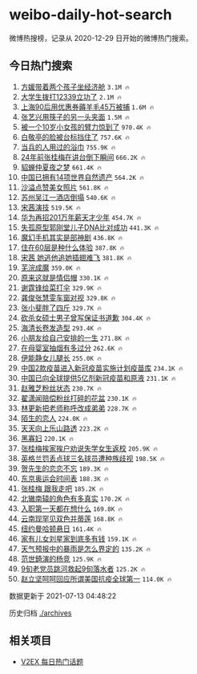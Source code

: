 # weibo-daily-hot-search

微博热搜榜，记录从 2020-12-29 日开始的微博热门搜索。

## 今日热门搜索

<!-- BEGIN -->

1. [方媛带着两个孩子坐经济舱](https://s.weibo.com/weibo?q=%23%E6%96%B9%E5%AA%9B%E5%B8%A6%E7%9D%80%E4%B8%A4%E4%B8%AA%E5%AD%A9%E5%AD%90%E5%9D%90%E7%BB%8F%E6%B5%8E%E8%88%B1%23&Refer=top) `3.1M 🔥`
1. [大学生拨打12339立功了](https://s.weibo.com/weibo?q=%23%E5%A4%A7%E5%AD%A6%E7%94%9F%E6%8B%A8%E6%89%9312339%E7%AB%8B%E5%8A%9F%E4%BA%86%23&Refer=top) `2.1M 🔥`
1. [上海90后用优惠券薅羊毛45万被捕](https://s.weibo.com/weibo?q=%23%E4%B8%8A%E6%B5%B790%E5%90%8E%E7%94%A8%E4%BC%98%E6%83%A0%E5%88%B8%E8%96%85%E7%BE%8A%E6%AF%9B45%E4%B8%87%E8%A2%AB%E6%8D%95%23&Refer=top) `1.6M 🔥`
1. [张艺兴用筷子的另一头夹面](https://s.weibo.com/weibo?q=%23%E5%BC%A0%E8%89%BA%E5%85%B4%E7%94%A8%E7%AD%B7%E5%AD%90%E7%9A%84%E5%8F%A6%E4%B8%80%E5%A4%B4%E5%A4%B9%E9%9D%A2%23&Refer=top) `1.5M 🔥`
1. [被一个10岁小女孩的臂力惊到了](https://s.weibo.com/weibo?q=%23%E8%A2%AB%E4%B8%80%E4%B8%AA10%E5%B2%81%E5%B0%8F%E5%A5%B3%E5%AD%A9%E7%9A%84%E8%87%82%E5%8A%9B%E6%83%8A%E5%88%B0%E4%BA%86%23&Refer=top) `970.4K 🔥`
1. [白敬亭的脸被台标挡住了](https://s.weibo.com/weibo?q=%23%E7%99%BD%E6%95%AC%E4%BA%AD%E7%9A%84%E8%84%B8%E8%A2%AB%E5%8F%B0%E6%A0%87%E6%8C%A1%E4%BD%8F%E4%BA%86%23&Refer=top) `757.6K 🔥`
1. [当兵的人用过的浴巾](https://s.weibo.com/weibo?q=%23%E5%BD%93%E5%85%B5%E7%9A%84%E4%BA%BA%E7%94%A8%E8%BF%87%E7%9A%84%E6%B5%B4%E5%B7%BE%23&Refer=top) `755.9K 🔥`
1. [24年前张桂梅在讲台倒下瞬间](https://s.weibo.com/weibo?q=%2324%E5%B9%B4%E5%89%8D%E5%BC%A0%E6%A1%82%E6%A2%85%E5%9C%A8%E8%AE%B2%E5%8F%B0%E5%80%92%E4%B8%8B%E7%9E%AC%E9%97%B4%23&Refer=top) `666.2K 🔥`
1. [貂蝉仲夏夜之梦](https://s.weibo.com/weibo?q=%23%E8%B2%82%E8%9D%89%E4%BB%B2%E5%A4%8F%E5%A4%9C%E4%B9%8B%E6%A2%A6%23&Refer=top) `661.4K 🔥`
1. [中国已拥有14项世界自然遗产](https://s.weibo.com/weibo?q=%23%E4%B8%AD%E5%9B%BD%E5%B7%B2%E6%8B%A5%E6%9C%8914%E9%A1%B9%E4%B8%96%E7%95%8C%E8%87%AA%E7%84%B6%E9%81%97%E4%BA%A7%23&Refer=top) `564.2K 🔥`
1. [沙溢点赞美女照片](https://s.weibo.com/weibo?q=%23%E6%B2%99%E6%BA%A2%E7%82%B9%E8%B5%9E%E7%BE%8E%E5%A5%B3%E7%85%A7%E7%89%87%23&Refer=top) `561.8K 🔥`
1. [苏州吴江一酒店倒塌](https://s.weibo.com/weibo?q=%23%E8%8B%8F%E5%B7%9E%E5%90%B4%E6%B1%9F%E4%B8%80%E9%85%92%E5%BA%97%E5%80%92%E5%A1%8C%23&Refer=top) `540.6K 🔥`
1. [宋茜演技](https://s.weibo.com/weibo?q=%23%E5%AE%8B%E8%8C%9C%E6%BC%94%E6%8A%80%23&Refer=top) `519.5K 🔥`
1. [华为再招201万年薪天才少年](https://s.weibo.com/weibo?q=%23%E5%8D%8E%E4%B8%BA%E5%86%8D%E6%8B%9B201%E4%B8%87%E5%B9%B4%E8%96%AA%E5%A4%A9%E6%89%8D%E5%B0%91%E5%B9%B4%23&Refer=top) `454.7K 🔥`
1. [失孤原型郭刚堂儿子DNA比对成功](https://s.weibo.com/weibo?q=%23%E5%A4%B1%E5%AD%A4%E5%8E%9F%E5%9E%8B%E9%83%AD%E5%88%9A%E5%A0%82%E5%84%BF%E5%AD%90DNA%E6%AF%94%E5%AF%B9%E6%88%90%E5%8A%9F%23&Refer=top) `441.3K 🔥`
1. [魔幻手机其实是部神剧](https://s.weibo.com/weibo?q=%23%E9%AD%94%E5%B9%BB%E6%89%8B%E6%9C%BA%E5%85%B6%E5%AE%9E%E6%98%AF%E9%83%A8%E7%A5%9E%E5%89%A7%23&Refer=top) `436.8K 🔥`
1. [住在60层是种什么体验](https://s.weibo.com/weibo?q=%23%E4%BD%8F%E5%9C%A860%E5%B1%82%E6%98%AF%E7%A7%8D%E4%BB%80%E4%B9%88%E4%BD%93%E9%AA%8C%23&Refer=top) `387.8K 🔥`
1. [宋茜 她逃他追她插翅难飞](https://s.weibo.com/weibo?q=%E5%AE%8B%E8%8C%9C%20%E5%A5%B9%E9%80%83%E4%BB%96%E8%BF%BD%E5%A5%B9%E6%8F%92%E7%BF%85%E9%9A%BE%E9%A3%9E&Refer=top) `381.8K 🔥`
1. [芜浣成魔](https://s.weibo.com/weibo?q=%23%E8%8A%9C%E6%B5%A3%E6%88%90%E9%AD%94%23&Refer=top) `359.0K 🔥`
1. [原来这就是情侣帽](https://s.weibo.com/weibo?q=%23%E5%8E%9F%E6%9D%A5%E8%BF%99%E5%B0%B1%E6%98%AF%E6%83%85%E4%BE%A3%E5%B8%BD%23&Refer=top) `330.1K 🔥`
1. [谢霆锋给菜打伞](https://s.weibo.com/weibo?q=%23%E8%B0%A2%E9%9C%86%E9%94%8B%E7%BB%99%E8%8F%9C%E6%89%93%E4%BC%9E%23&Refer=top) `329.9K 🔥`
1. [龚俊张慧雯车窗对视](https://s.weibo.com/weibo?q=%23%E9%BE%9A%E4%BF%8A%E5%BC%A0%E6%85%A7%E9%9B%AF%E8%BD%A6%E7%AA%97%E5%AF%B9%E8%A7%86%23&Refer=top) `329.8K 🔥`
1. [张小斐胖了四斤](https://s.weibo.com/weibo?q=%23%E5%BC%A0%E5%B0%8F%E6%96%90%E8%83%96%E4%BA%86%E5%9B%9B%E6%96%A4%23&Refer=top) `329.7K 🔥`
1. [砍杀女硕士男子曾写保证书道歉](https://s.weibo.com/weibo?q=%23%E7%A0%8D%E6%9D%80%E5%A5%B3%E7%A1%95%E5%A3%AB%E7%94%B7%E5%AD%90%E6%9B%BE%E5%86%99%E4%BF%9D%E8%AF%81%E4%B9%A6%E9%81%93%E6%AD%89%23&Refer=top) `304.4K 🔥`
1. [海清长卷发造型](https://s.weibo.com/weibo?q=%23%E6%B5%B7%E6%B8%85%E9%95%BF%E5%8D%B7%E5%8F%91%E9%80%A0%E5%9E%8B%23&Refer=top) `293.4K 🔥`
1. [小朋友给自己安排的一生](https://s.weibo.com/weibo?q=%23%E5%B0%8F%E6%9C%8B%E5%8F%8B%E7%BB%99%E8%87%AA%E5%B7%B1%E5%AE%89%E6%8E%92%E7%9A%84%E4%B8%80%E7%94%9F%23&Refer=top) `271.8K 🔥`
1. [在母婴室抽烟有多过分](https://s.weibo.com/weibo?q=%23%E5%9C%A8%E6%AF%8D%E5%A9%B4%E5%AE%A4%E6%8A%BD%E7%83%9F%E6%9C%89%E5%A4%9A%E8%BF%87%E5%88%86%23&Refer=top) `262.6K 🔥`
1. [伊能静女儿腿长](https://s.weibo.com/weibo?q=%23%E4%BC%8A%E8%83%BD%E9%9D%99%E5%A5%B3%E5%84%BF%E8%85%BF%E9%95%BF%23&Refer=top) `255.0K 🔥`
1. [中国2款疫苗进入新冠疫苗实施计划疫苗库](https://s.weibo.com/weibo?q=%23%E4%B8%AD%E5%9B%BD2%E6%AC%BE%E7%96%AB%E8%8B%97%E8%BF%9B%E5%85%A5%E6%96%B0%E5%86%A0%E7%96%AB%E8%8B%97%E5%AE%9E%E6%96%BD%E8%AE%A1%E5%88%92%E7%96%AB%E8%8B%97%E5%BA%93%23&Refer=top) `234.1K 🔥`
1. [中国已向全球提供5亿剂新冠疫苗和原液](https://s.weibo.com/weibo?q=%23%E4%B8%AD%E5%9B%BD%E5%B7%B2%E5%90%91%E5%85%A8%E7%90%83%E6%8F%90%E4%BE%9B5%E4%BA%BF%E5%89%82%E6%96%B0%E5%86%A0%E7%96%AB%E8%8B%97%E5%92%8C%E5%8E%9F%E6%B6%B2%23&Refer=top) `231.1K 🔥`
1. [赵雅芝粉丝状态](https://s.weibo.com/weibo?q=%23%E8%B5%B5%E9%9B%85%E8%8A%9D%E7%B2%89%E4%B8%9D%E7%8A%B6%E6%80%81%23&Refer=top) `230.7K 🔥`
1. [翟潇闻赔偿粉丝打碎的花盆](https://s.weibo.com/weibo?q=%23%E7%BF%9F%E6%BD%87%E9%97%BB%E8%B5%94%E5%81%BF%E7%B2%89%E4%B8%9D%E6%89%93%E7%A2%8E%E7%9A%84%E8%8A%B1%E7%9B%86%23&Refer=top) `230.1K 🔥`
1. [林更新把老师称呼改成弟弟](https://s.weibo.com/weibo?q=%23%E6%9E%97%E6%9B%B4%E6%96%B0%E6%8A%8A%E8%80%81%E5%B8%88%E7%A7%B0%E5%91%BC%E6%94%B9%E6%88%90%E5%BC%9F%E5%BC%9F%23&Refer=top) `228.7K 🔥`
1. [陌生的恋人](https://s.weibo.com/weibo?q=%E9%99%8C%E7%94%9F%E7%9A%84%E6%81%8B%E4%BA%BA&Refer=top) `224.0K 🔥`
1. [天天向上乐山路透](https://s.weibo.com/weibo?q=%23%E5%A4%A9%E5%A4%A9%E5%90%91%E4%B8%8A%E4%B9%90%E5%B1%B1%E8%B7%AF%E9%80%8F%23&Refer=top) `223.2K 🔥`
1. [黑寡妇](https://s.weibo.com/weibo?q=%E9%BB%91%E5%AF%A1%E5%A6%87&Refer=top) `220.1K 🔥`
1. [张桂梅挨家挨户劝说失学女生返校](https://s.weibo.com/weibo?q=%23%E5%BC%A0%E6%A1%82%E6%A2%85%E6%8C%A8%E5%AE%B6%E6%8C%A8%E6%88%B7%E5%8A%9D%E8%AF%B4%E5%A4%B1%E5%AD%A6%E5%A5%B3%E7%94%9F%E8%BF%94%E6%A0%A1%23&Refer=top) `205.9K 🔥`
1. [英格兰罚丢点球三名球员遭种族歧视](https://s.weibo.com/weibo?q=%23%E8%8B%B1%E6%A0%BC%E5%85%B0%E7%BD%9A%E4%B8%A2%E7%82%B9%E7%90%83%E4%B8%89%E5%90%8D%E7%90%83%E5%91%98%E9%81%AD%E7%A7%8D%E6%97%8F%E6%AD%A7%E8%A7%86%23&Refer=top) `198.5K 🔥`
1. [贺先生的恋恋不忘](https://s.weibo.com/weibo?q=%E8%B4%BA%E5%85%88%E7%94%9F%E7%9A%84%E6%81%8B%E6%81%8B%E4%B8%8D%E5%BF%98&Refer=top) `189.3K 🔥`
1. [东京奥运会时间表](https://s.weibo.com/weibo?q=%23%E4%B8%9C%E4%BA%AC%E5%A5%A5%E8%BF%90%E4%BC%9A%E6%97%B6%E9%97%B4%E8%A1%A8%23&Refer=top) `188.3K 🔥`
1. [张桂梅 跟我走吧](https://s.weibo.com/weibo?q=%E5%BC%A0%E6%A1%82%E6%A2%85%20%E8%B7%9F%E6%88%91%E8%B5%B0%E5%90%A7&Refer=top) `185.2K 🔥`
1. [北辙南辕的角色有多真实](https://s.weibo.com/weibo?q=%23%E5%8C%97%E8%BE%99%E5%8D%97%E8%BE%95%E7%9A%84%E8%A7%92%E8%89%B2%E6%9C%89%E5%A4%9A%E7%9C%9F%E5%AE%9E%23&Refer=top) `170.2K 🔥`
1. [入职第一天都在想什么](https://s.weibo.com/weibo?q=%23%E5%85%A5%E8%81%8C%E7%AC%AC%E4%B8%80%E5%A4%A9%E9%83%BD%E5%9C%A8%E6%83%B3%E4%BB%80%E4%B9%88%23&Refer=top) `169.8K 🔥`
1. [云南现罕见双色并蒂莲](https://s.weibo.com/weibo?q=%23%E4%BA%91%E5%8D%97%E7%8E%B0%E7%BD%95%E8%A7%81%E5%8F%8C%E8%89%B2%E5%B9%B6%E8%92%82%E8%8E%B2%23&Refer=top) `168.8K 🔥`
1. [纽约曼哈顿悬日](https://s.weibo.com/weibo?q=%E7%BA%BD%E7%BA%A6%E6%9B%BC%E5%93%88%E9%A1%BF%E6%82%AC%E6%97%A5&Refer=top) `161.4K 🔥`
1. [家有儿女刘星家到底多有钱](https://s.weibo.com/weibo?q=%23%E5%AE%B6%E6%9C%89%E5%84%BF%E5%A5%B3%E5%88%98%E6%98%9F%E5%AE%B6%E5%88%B0%E5%BA%95%E5%A4%9A%E6%9C%89%E9%92%B1%23&Refer=top) `159.1K 🔥`
1. [天气预报中的暴雨是怎么界定的](https://s.weibo.com/weibo?q=%23%E5%A4%A9%E6%B0%94%E9%A2%84%E6%8A%A5%E4%B8%AD%E7%9A%84%E6%9A%B4%E9%9B%A8%E6%98%AF%E6%80%8E%E4%B9%88%E7%95%8C%E5%AE%9A%E7%9A%84%23&Refer=top) `135.2K 🔥`
1. [范世錡演的杨竞](https://s.weibo.com/weibo?q=%23%E8%8C%83%E4%B8%96%E9%8C%A1%E6%BC%94%E7%9A%84%E6%9D%A8%E7%AB%9E%23&Refer=top) `125.9K 🔥`
1. [9旬老党员跳河救起9旬落水者](https://s.weibo.com/weibo?q=%239%E6%97%AC%E8%80%81%E5%85%9A%E5%91%98%E8%B7%B3%E6%B2%B3%E6%95%91%E8%B5%B79%E6%97%AC%E8%90%BD%E6%B0%B4%E8%80%85%23&Refer=top) `125.2K 🔥`
1. [赵立坚呵呵回应所谓美国抗疫全球第一](https://s.weibo.com/weibo?q=%23%E8%B5%B5%E7%AB%8B%E5%9D%9A%E5%91%B5%E5%91%B5%E5%9B%9E%E5%BA%94%E6%89%80%E8%B0%93%E7%BE%8E%E5%9B%BD%E6%8A%97%E7%96%AB%E5%85%A8%E7%90%83%E7%AC%AC%E4%B8%80%23&Refer=top) `114.0K 🔥`

数据更新于 2021-07-13 04:48:22

<!-- END -->

历史归档 [./archives](./archives)

## 相关项目

- [V2EX 每日热门话题](https://github.com/boojack/v2ex-daily-hot-topic)

